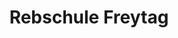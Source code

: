 ---
title: "Rebschule Freytag"
url: /neustadt-an-der-weinstrasse/rebschule-freytag/
shop: Garten-Center
---
